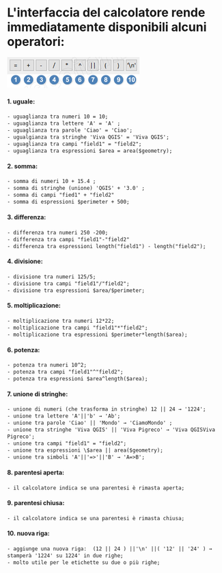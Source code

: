 # L'interfaccia del calcolatore rende immediatamente disponibili alcuni operatori:

![operatori](/img/operatori_calc1.png)

#### 1. uguale:
    - uguaglianza tra numeri 10 = 10;
    - uguaglianza tra lettere 'A' = 'A' ;
    - uguaglianza tra parole 'Ciao' = 'Ciao';
    - ugualgianza tra stringhe 'Viva QGIS' = 'Viva QGIS';
    - uguaglianza tra campi "field1" = "field2";
    - uguaglianza tra espressioni $area = area($geometry);

#### 2. somma:
    - somma di numeri 10 + 15.4 ;
    - somma di stringhe (unione) 'QGIS' + '3.0' ;
    - somma di campi "fied1" + "field2"
    - somma di espressioni $perimeter + 500;

#### 3. differenza:
    - differenza tra numeri 250 -200;
    - differenza tra campi "field1"-"field2"
    - differenza tra espressioni length("field1") - length("field2");

#### 4. divisione:
    - divisione tra numeri 125/5;
    - divisione tra campi "field1"/"field2";
    - divisione tra espressioni $area/$perimeter;

#### 5. moltiplicazione:
    - moltiplicazione tra numeri 12*22;
    - moltiplicazione tra campi "field1"*"field2";
    - moltiplicazione tra espressioni $perimeter*length($area);

#### 6. potenza:
    - potenza tra numeri 10^2;
    - potenza tra campi "field1"^"field2";
    - potenza tra espressioni $area^length($area);

#### 7. unione di stringhe:
    - unione di numeri (che trasforma in stringhe) 12 || 24 → '1224';
    - unione tra lettere 'A'||'b' → 'Ab';
    - unione tra parole 'Ciao' || 'Mondo' → 'CiamoMondo' ;
    - unione tra stringhe 'Viva QGIS' || 'Viva Pigreco' → 'Viva QGISViva Pigreco';
    - unione tra campi "field1" = "field2";
    - unione tra espressioni \$area || area($geometry);
    - unione tra simboli 'A'||'=>'||'B' → 'A=>B';

#### 8. parentesi aperta:
    - il calcolatore indica se una parentesi è rimasta aperta;

#### 9. parentesi chiusa:
    - il calcolatore indica se una parentesi è rimasta chiusa;

#### 10. nuova riga:
    - aggiunge una nuova riga:  (12 || 24 ) ||'\n' ||( '12' || '24' ) → stamperà '1224' su 1224' in due righe;
    - molto utile per le etichette su due o più righe;

